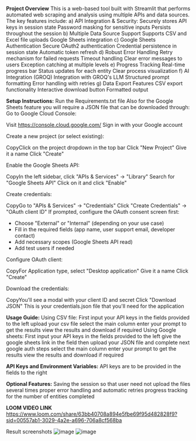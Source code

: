 ****Project Overview****
This is a web-based tool built with Streamlit that performs automated web scraping and analysis using multiple APIs and data sources. The key features include:
a) API Integration & Security:
    Securely stores API keys in session state
    Password masking for sensitive inputs
    Persists throughout the session
b) Multiple Data Source Support
    Supports CSV and Excel file uploads
    Google Sheets integration
c) Google Sheets Authentication
    Secure OAuth2 authentication
    Credential persistence in session state
    Automatic token refresh
d) Robust Error Handling
   Retry mechanism for failed requests
   Timeout handling
   Clear error messages to users
   Exception catching at multiple levels
e) Progress Tracking
  Real-time progress bar
  Status updates for each entity
  Clear process visualization
f) AI Integration (GROQ)
  Integration with GROQ's LLM
  Structured prompt formatting
  Error handling with retries
g) Data Export Features
  CSV export functionality
  Interactive download button
  Formatted output

****Setup Instructions:****
Run the Requirements.txt file
Also for the Google Sheets feature you will require a JSON file that can be downloaded through:
Go to Google Cloud Console:

Visit https://console.cloud.google.com/
Sign in with your Google account

Create a new project (or select existing):

CopyClick on the project dropdown in the top bar
Click "New Project"
Give it a name
Click "Create"

Enable the Google Sheets API:

CopyIn the left sidebar, click "APIs & Services" → "Library"
Search for "Google Sheets API"
Click on it and click "Enable"

Create credentials:

CopyGo to "APIs & Services" → "Credentials"
Click "Create Credentials" → "OAuth client ID"
If prompted, configure the OAuth consent screen first:
- Choose "External" or "Internal" (depending on your use case)
- Fill in the required fields (app name, user support email, developer contact)
- Add necessary scopes (Google Sheets API read)
- Add test users if needed

Configure OAuth client:

CopyFor Application type, select "Desktop application"
Give it a name
Click "Create"

Download the credentials:

CopyYou'll see a modal with your client ID and secret
Click "Download JSON"
This is your credentials.json file that you'll need for the application


****Usage Guide:****
Using CSV file:
First input your API keys in the fields provided to the left 
upload your csv file select the main column
enter your prompt to get the results 
view the results and download if required
Using Google sheets:
First input your API keys in the fields provided to the left 
give the google sheets link in the field
then upload your JSON file and complete next google auth steps 
select the main column
enter your prompt to get the results 
view the results and download if required

****API Keys and Environment Variables:****
API keys are to be provided in the fields to the right


****Optional Features:****
Saving the session so that user need not upload the files several times
proper error handling and automatic retries
progress tracking for the number of entities completed


****LOOM VIDEO LINK****
https://www.loom.com/share/63bb40708a894e5fbe69f95d482828f9?sid=00557ab1-3029-4a2e-a696-706a8cf568ba


Result screenshots
![image](https://github.com/user-attachments/assets/18461d8e-f289-4a62-8297-8b4ec99a8a2c)
![image](https://github.com/user-attachments/assets/8b492233-a0ec-4543-8da8-b087349ff3ce)
